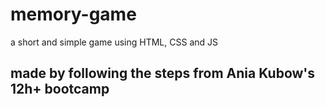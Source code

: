 # memory-game
a short and simple game using HTML, CSS and JS 
## made by following the steps from Ania Kubow's 12h+ bootcamp
